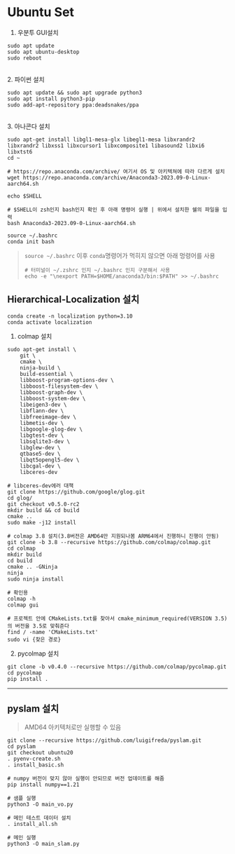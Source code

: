 # Ubuntu Set


1. 우분투 GUI설치
```
sudo apt update
sudo apt ubuntu-desktop
sudo reboot
```

\
2. 파이썬 설치
```
sudo apt update && sudo apt upgrade python3
sudo apt install python3-pip
sudo add-apt-repository ppa:deadsnakes/ppa
```

\
3. 아나콘다 설치
```
sudo apt-get install libgl1-mesa-glx libegl1-mesa libxrandr2 libxrandr2 libxss1 libxcursor1 libxcomposite1 libasound2 libxi6 libxtst6
cd ~

# https://repo.anaconda.com/archive/ 여기서 OS 및 아키텍쳐에 따라 다르게 설치
wget https://repo.anaconda.com/archive/Anaconda3-2023.09-0-Linux-aarch64.sh

echo $SHELL

# $SHELL이 zsh인지 bash인지 확인 후 아래 명령어 실행 | 위에서 설치한 쉘의 파일을 입력
bash Anaconda3-2023.09-0-Linux-aarch64.sh

source ~/.bashrc
conda init bash
```
> `source ~/.bashrc` 이후 `conda`명령어가 먹히지 않으면 아래 멍령어를 사용
> ```
> # 터미널이 ~/.zshrc 인지 ~/.bashrc 인지 구분해서 사용
> echo -e "\nexport PATH=$HOME/anaconda3/bin:$PATH" >> ~/.bashrc
> ```



## Hierarchical-Localization 설치

```
conda create -n localization python=3.10
conda activate localization

```


1. colmap 설치
```
sudo apt-get install \
    git \
    cmake \
    ninja-build \
    build-essential \
    libboost-program-options-dev \
    libboost-filesystem-dev \
    libboost-graph-dev \
    libboost-system-dev \
    libeigen3-dev \
    libflann-dev \
    libfreeimage-dev \
    libmetis-dev \
    libgoogle-glog-dev \
    libgtest-dev \
    libsqlite3-dev \
    libglew-dev \
    qtbase5-dev \
    libqt5opengl5-dev \
    libcgal-dev \
    libceres-dev

# libceres-dev에러 대책
git clone https://github.com/google/glog.git
cd glog/
git checkout v0.5.0-rc2
mkdir build && cd build
cmake ..
sudo make -j12 install

# colmap 3.8 설치(3.8버전은 AMD64만 지원되나봄 ARM64에서 진행하니 진행이 안됨)
git clone -b 3.8 --recursive https://github.com/colmap/colmap.git
cd colmap
mkdir build
cd build
cmake .. -GNinja
ninja
sudo ninja install

# 확인용
colmap -h
colmap gui

# 프로젝트 안에 CMakeLists.txt를 찾아서 cmake_minimum_required(VERSION 3.5)의 버전을 3.5로 맞춰준다
find / -name 'CMakeLists.txt'
sudo vi {찾은 경로}
```

2. pycolmap 설치
```
git clone -b v0.4.0 --recursive https://github.com/colmap/pycolmap.git
cd pycolmap
pip install .
```

---


## pyslam 설치

> AMD64 아키텍처로만 실행할 수 있음
```
git clone --recursive https://github.com/luigifreda/pyslam.git
cd pyslam
git checkout ubuntu20
. pyenv-create.sh 
. install_basic.sh

# numpy 버전이 맞지 않아 실행이 안되므로 버전 업데이트를 해줌
pip install numpy==1.21

# 샘플 실행
python3 -O main_vo.py

# 메인 테스트 데이터 설치
. install_all.sh

# 메인 실행
python3 -O main_slam.py
```